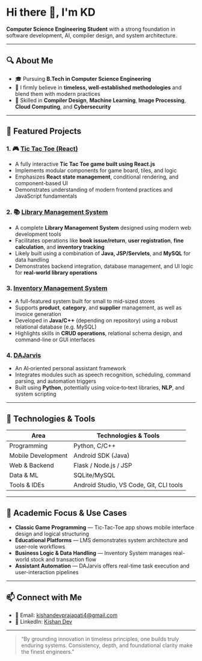 # Hi there 👋, I'm KD  
**Computer Science Engineering Student** with a strong foundation in software development, AI, compiler design, and system architecture.

---

## 🔍 About Me

- 🎓 Pursuing **B.Tech in Computer Science Engineering**
- 🧠 I firmly believe in **timeless, well-established methodologies** and blend them with modern practices
- 🔧 Skilled in **Compiler Design**, **Machine Learning**, **Image Processing**, **Cloud Computing**, and **Cybersecurity**

---

## 📂 Featured Projects

### 1. 🎮 [Tic Tac Toe (React)](https://github.com/kishandev2509/tic_tac_toe)
- A fully interactive **Tic Tac Toe game built using React.js**
- Implements modular components for game board, tiles, and logic
- Emphasizes **React state management**, conditional rendering, and component-based UI
- Demonstrates understanding of modern frontend practices and JavaScript fundamentals

### 2. 📚 [Library Management System](https://github.com/kishandev2509/LMS)
- A complete **Library Management System** designed using modern web development tools
- Facilitates operations like **book issue/return**, **user registration**, **fine calculation**, and **inventory tracking**
- Likely built using a combination of **Java, JSP/Servlets**, and **MySQL** for data handling
- Demonstrates backend integration, database management, and UI logic for **real-world library operations**

### 3. **[Inventory Management System](https://github.com/kishandev2509/Inventory-Management-System)**
- A full-featured system built for small to mid-sized stores
- Supports **product**, **category**, and **supplier** management, as well as invoice generation
- Developed in **Java/C++** (depending on repository) using a robust relational database (e.g. MySQL)
- Highlights skills in **CRUD operations**, relational schema design, and command-line or GUI interfaces

### 4. **[DAJarvis](https://github.com/kishandev2509/DAJarvis)**
- An AI‑oriented personal assistant framework
- Integrates modules such as speech recognition, scheduling, command parsing, and automation triggers
- Built using **Python**, potentially using voice‑to‑text libraries, **NLP**, and system scripting

---

## 🧰 Technologies & Tools

| Area                | Technologies & Tools |
|---------------------|-----------------------|
| Programming         | Python, C/C++ |
| Mobile Development  | Android SDK (Java) |
| Web & Backend       | Flask / Node.js / JSP |
| Data & ML           | SQLite/MySQL |
| Tools & IDEs        | Android Studio, VS Code, Git, CLI tools |

---

## 🎯 Academic Focus & Use Cases

- **Classic Game Programming** — Tic‑Tac‑Toe app shows mobile interface design and logical structuring  
- **Educational Platforms** — LMS demonstrates system architecture and user-role workflows  
- **Business Logic & Data Handling** — Inventory System manages real-world stock and transaction flow  
- **Assistant Automation** — DAJarvis offers real-time task execution and user-interaction pipelines  

<!---


## 📈 GitHub Stats

<p align="center">
  <img src="https://github-readme-stats.vercel.app/api?username=your-username&show_icons=true&theme=default" alt="GitHub stats" />
  <br/>
  <img src="https://github-readme-stats.vercel.app/api/top-langs/?username=your-username&layout=compact" alt="Top languages" />
</p>
-->

---

## 📫 Connect with Me

- 📧 Email: [kishandevprajapati4@gmail.com](mailto:kishandevprajapati4@gmail.com)  
- 🔗 LinkedIn: [Kishan Dev](https://linkedin.com/in/kishan-dev-2567852a8/)  

---

> “By grounding innovation in timeless principles, one builds truly enduring systems.
Consistency, depth, and foundational clarity make the finest engineers.”



<!--
- 🌐 Portfolio Website: [yourwebsite.com](https://yourwebsite.com) *(optional)*
**kishandev2509/kishandev2509** is a ✨ _special_ ✨ repository because its `README.md` (this file) appears on your GitHub profile.

Here are some ideas to get you started:

- 🔭 I’m currently working on ...
- 🌱 I’m currently learning ...
- 👯 I’m looking to collaborate on ...
- 🤔 I’m looking for help with ...
- 💬 Ask me about ...
- 📫 How to reach me: ...
- 😄 Pronouns: ...
- ⚡ Fun fact: ...
-->
